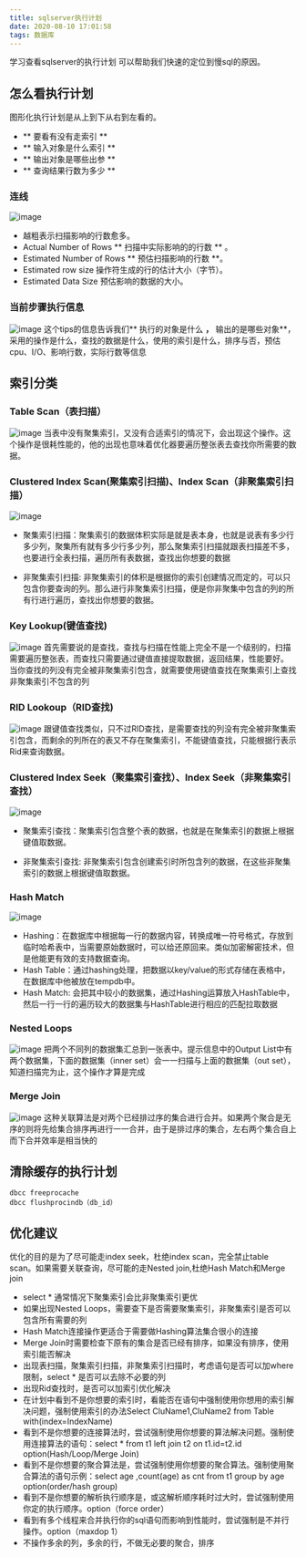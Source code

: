 ```yaml
---
title: sqlserver执行计划
date: 2020-08-10 17:01:58
tags: 数据库
---
```

学习查看sqlserver的执行计划 可以帮助我们快速的定位到慢sql的原因。
<!--more-->
## 怎么看执行计划
图形化执行计划是从上到下从右到左看的。
* ** 要看有没有走索引 **
* ** 输入对象是什么索引 ** 
* ** 输出对象是哪些出参 ** 
* ** 查询结果行数为多少 ** 

### 连线
![image](/asset/article/20200810/1.jpg)
* 越粗表示扫描影响的行数愈多。
* Actual Number of Rows  ** 扫描中实际影响的的行数 ** 。
* Estimated Number of Rows ** 预估扫描影响的行数 **。
* Estimated row size 操作符生成的行的估计大小（字节）。
* Estimated Data Size 预估影响的数据的大小。

### 当前步骤执行信息
![image](/asset/article/20200810/2.jpg)
这个tips的信息告诉我们** 执行的对象是什么 **，** 输出的是哪些对象**，采用的操作是什么，查找的数据是什么，使用的索引是什么，排序与否，预估cpu、I/O、影响行数，实际行数等信息

## 索引分类
### Table Scan（表扫描）
![image](/asset/article/20200810/3.jpg)
当表中没有聚集索引，又没有合适索引的情况下，会出现这个操作。这个操作是很耗性能的，他的出现也意味着优化器要遍历整张表去查找你所需要的数据。

### Clustered Index Scan(聚集索引扫描)、Index Scan（非聚集索引扫描）
![image](/asset/article/20200810/4.jpg)
* 聚集索引扫描：聚集索引的数据体积实际是就是表本身，也就是说表有多少行多少列，聚集所有就有多少行多少列，那么聚集索引扫描就跟表扫描差不多，也要进行全表扫描，遍历所有表数据，查找出你想要的数据

* 非聚集索引扫描: 非聚集索引的体积是根据你的索引创建情况而定的，可以只包含你要查询的列。那么进行非聚集索引扫描，便是你非聚集中包含的列的所有行进行遍历，查找出你想要的数据。

### Key Lookup(键值查找)
![image](/asset/article/20200810/5.jpg)
首先需要说的是查找，查找与扫描在性能上完全不是一个级别的，扫描需要遍历整张表，而查找只需要通过键值直接提取数据，返回结果，性能要好。
当你查找的列没有完全被非聚集索引包含，就需要使用键值查找在聚集索引上查找非聚集索引不包含的列

### RID Lookoup（RID查找)
![image](/asset/article/20200810/6.jpg)
跟键值查找类似，只不过RID查找，是需要查找的列没有完全被非聚集索引包含，而剩余的列所在的表又不存在聚集索引，不能键值查找，只能根据行表示Rid来查询数据。

### Clustered Index Seek（聚集索引查找）、Index Seek（非聚集索引查找）
![image](/asset/article/20200810/7.jpg)
* 聚集索引查找：聚集索引包含整个表的数据，也就是在聚集索引的数据上根据键值取数据。

* 非聚集索引查找: 非聚集索引包含创建索引时所包含列的数据，在这些非聚集索引的数据上根据键值取数据。

### Hash Match
![image](/asset/article/20200810/8.jpg)
* Hashing：在数据库中根据每一行的数据内容，转换成唯一符号格式，存放到临时哈希表中，当需要原始数据时，可以给还原回来。类似加密解密技术，但是他能更有效的支持数据查询。
* Hash Table：通过hashing处理，把数据以key/value的形式存储在表格中，在数据库中他被放在tempdb中。
* Hash Match: 会把其中较小的数据集，通过Hashing运算放入HashTable中，然后一行一行的遍历较大的数据集与HashTable进行相应的匹配拉取数据

### Nested Loops
![image](/asset/article/20200810/9.png)
把两个不同列的数据集汇总到一张表中。提示信息中的Output List中有两个数据集，下面的数据集（inner set）会一一扫描与上面的数据集（out 
set），知道扫描完为止，这个操作才算是完成

### Merge Join
![image](/asset/article/20200810/10.png)
这种关联算法是对两个已经排过序的集合进行合并。如果两个聚合是无序的则将先给集合排序再进行一一合并，由于是排过序的集合，左右两个集合自上而下合并效率是相当快的

## 清除缓存的执行计划
```
dbcc freeprocache
dbcc flushprocindb（db_id）
```

## 优化建议
优化的目的是为了尽可能走index seek，杜绝index scan，完全禁止table scan。如果需要关联查询，尽可能的走Nested join,杜绝Hash Match和Merge join
* select * 通常情况下聚集索引会比非聚集索引更优
* 如果出现Nested Loops，需要查下是否需要聚集索引，非聚集索引是否可以包含所有需要的列
* Hash Match连接操作更适合于需要做Hashing算法集合很小的连接
* Merge Join时需要检查下原有的集合是否已经有排序，如果没有排序，使用索引能否解决
* 出现表扫描，聚集索引扫描，非聚集索引扫描时，考虑语句是否可以加where限制，select * 是否可以去除不必要的列
* 出现Rid查找时，是否可以加索引优化解决
* 在计划中看到不是你想要的索引时，看能否在语句中强制使用你想用的索引解决问题，强制使用索引的办法Select CluName1,CluName2 from Table with(index=IndexName)
* 看到不是你想要的连接算法时，尝试强制使用你想要的算法解决问题。强制使用连接算法的语句：select * from t1 left join t2 on t1.id=t2.id option(Hash/Loop/Merge Join)
* 看到不是你想要的聚合算法是，尝试强制使用你想要的聚合算法。强制使用聚合算法的语句示例：select  age ,count(age) as cnt from t1 group by age  option(order/hash group)
* 看到不是你想要的解析执行顺序是，或这解析顺序耗时过大时，尝试强制使用你定的执行顺序。option（force order）
* 看到有多个线程来合并执行你的sql语句而影响到性能时，尝试强制是不并行操作。option（maxdop 1）
* 不操作多余的列，多余的行，不做无必要的聚合，排序